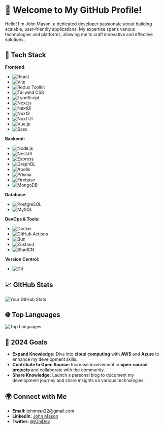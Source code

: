# 👋 Welcome to My GitHub Profile!

Hello! I'm John Mason, a dedicated developer passionate about building scalable, user-friendly applications. My expertise spans various technologies and platforms, allowing me to craft innovative and effective solutions.

## 🔧 Tech Stack

**Frontend:**
- ![React](https://img.shields.io/badge/React-61DAFB?style=for-the-badge&logo=react&logoColor=white&color=61DAFB&labelColor=000000)
- ![Vite](https://img.shields.io/badge/Vite-646CFF?style=for-the-badge&logo=vite&logoColor=white&color=646CFF&labelColor=000000)
- ![Redux Toolkit](https://img.shields.io/badge/Redux_Toolkit-764ABC?style=for-the-badge&logo=redux&logoColor=white&color=764ABC&labelColor=000000)
- ![Tailwind CSS](https://img.shields.io/badge/Tailwind_CSS-06B6D4?style=for-the-badge&logo=tailwindcss&logoColor=white&color=06B6D4&labelColor=000000)
- ![TypeScript](https://img.shields.io/badge/TypeScript-3178C6?style=for-the-badge&logo=typescript&logoColor=white&color=3178C6&labelColor=000000)
- ![Next.js](https://img.shields.io/badge/Next.js-000000?style=for-the-badge&logo=next.js&logoColor=white&color=000000&labelColor=000000)
- ![NextUI](https://img.shields.io/badge/NextUI-000000?style=for-the-badge&logo=nextui&logoColor=white&color=000000&labelColor=000000)
- ![Nuxt3](https://img.shields.io/badge/Nuxt3-00C58E?style=for-the-badge&logo=nuxt.js&logoColor=white&color=00C58E&labelColor=000000)
- ![Nuxt UI](https://img.shields.io/badge/Nuxt_UI-000000?style=for-the-badge&logo=nuxt.js&logoColor=white&color=000000&labelColor=000000)
- ![Vue.js](https://img.shields.io/badge/Vue.js-42b883?style=for-the-badge&logo=vue.js&logoColor=white&color=42b883&labelColor=000000)
- ![Sass](https://img.shields.io/badge/Sass-CC6699?style=for-the-badge&logo=sass&logoColor=white&color=CC6699&labelColor=000000)

**Backend:**
- ![Node.js](https://img.shields.io/badge/Node.js-339933?style=for-the-badge&logo=node.js&logoColor=white&color=339933&labelColor=000000)
- ![NestJS](https://img.shields.io/badge/NestJS-E0234E?style=for-the-badge&logo=nestjs&logoColor=white&color=E0234E&labelColor=000000)
- ![Express](https://img.shields.io/badge/Express-000000?style=for-the-badge&logo=express&logoColor=white&color=000000&labelColor=000000)
- ![GraphQL](https://img.shields.io/badge/GraphQL-E10098?style=for-the-badge&logo=graphql&logoColor=white&color=E10098&labelColor=000000)
- ![Apollo](https://img.shields.io/badge/Apollo-311C87?style=for-the-badge&logo=apollo&logoColor=white&color=311C87&labelColor=000000)
- ![Prisma](https://img.shields.io/badge/Prisma-2D3748?style=for-the-badge&logo=prisma&logoColor=white&color=2D3748&labelColor=000000)
- ![Firebase](https://img.shields.io/badge/Firebase-FFCA28?style=for-the-badge&logo=firebase&logoColor=white&color=FFCA28&labelColor=000000)
- ![MongoDB](https://img.shields.io/badge/MongoDB-47A248?style=for-the-badge&logo=mongodb&logoColor=white&color=47A248&labelColor=000000)

**Database:**
- ![PostgreSQL](https://img.shields.io/badge/PostgreSQL-4169E1?style=for-the-badge&logo=postgresql&logoColor=white&color=4169E1&labelColor=000000)
- ![MySQL](https://img.shields.io/badge/MySQL-4479A1?style=for-the-badge&logo=mysql&logoColor=white&color=4479A1&labelColor=000000)

**DevOps & Tools:**
- ![Docker](https://img.shields.io/badge/Docker-2496ED?style=for-the-badge&logo=docker&logoColor=white&color=2496ED&labelColor=000000)
- ![GitHub Actions](https://img.shields.io/badge/GitHub_Actions-2088FF?style=for-the-badge&logo=github-actions&logoColor=white&color=2088FF&labelColor=000000)
- ![Bun](https://img.shields.io/badge/Bun-000000?style=for-the-badge&logo=bun&logoColor=white&color=000000&labelColor=000000)
- ![Zustand](https://img.shields.io/badge/Zustand-007FFF?style=for-the-badge&logo=zustand&logoColor=white&color=007FFF&labelColor=000000)
- ![ShadCN](https://img.shields.io/badge/ShadCN-FF4081?style=for-the-badge&logo=shadcn&logoColor=white&color=FF4081&labelColor=000000)

**Version Control:**
- ![Git](https://img.shields.io/badge/Git-F05032?style=for-the-badge&logo=git&logoColor=white&color=F05032&labelColor=000000)


## 📈 GitHub Stats

![Your GitHub Stats](https://github-readme-stats.vercel.app/api?username=simkidd&show_icons=true&theme=dracula)

## 🌐 Top Languages

![Top Languages](https://github-readme-stats.vercel.app/api/top-langs/?username=simkidd&layout=compact&theme=dracula)

## 🎯 2024 Goals

- **Expand Knowledge:** Dive into **cloud computing** with **AWS** and **Azure** to enhance my development skills.
- **Contribute to Open Source:** Increase involvement in **open-source projects** and collaborate with the community.
- **Share Knowledge:** Launch a personal blog to document my development journey and share insights on various technologies.

## 🌍 Connect with Me

- **Email:** [johnmsn22@gmail.com](mailto:johnmsn22@gmail.com)
- **LinkedIn:** [John Mason](https://www.linkedin.com/in/mason10396)
- **Twitter:** [@iOniDev](https://twitter.com/iOniDev)

